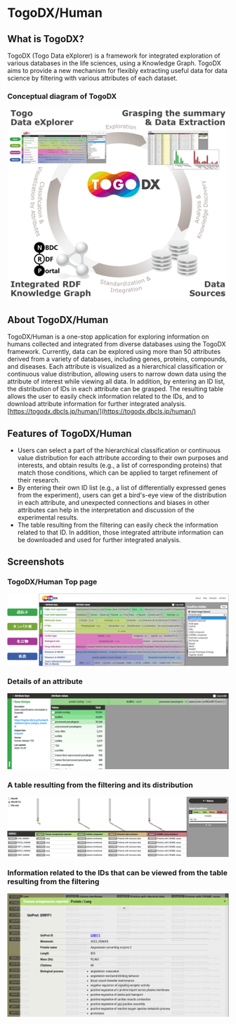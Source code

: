 # TogoDX/Human
## What is TogoDX?
TogoDX (Togo Data eXplorer) is a framework for integrated exploration of various databases in the life sciences, using a Knowledge Graph. TogoDX aims to provide a new mechanism for flexibly extracting useful data for data science by filtering with various attributes of each dataset.

### Conceptual diagram of TogoDX

<img src="https://raw.githubusercontent.com/dbcls/website/master/services/images/DBCLSservices_TogoDX_concept_20220727_EN.png" width="720">

## About TogoDX/Human
TogoDX/Human is a one-stop application for exploring information on humans collected and integrated from diverse databases using the TogoDX framework. Currently, data can be explored using more than 50 attributes derived from a variety of databases, including genes, proteins, compounds, and diseases. Each attribute is visualized as a hierarchical classification or continuous value distribution, allowing users to narrow down data using the attribute of interest while viewing all data. In addition, by entering an ID list, the distribution of IDs in each attribute can be grasped. The resulting table allows the user to easily check information related to the IDs, and to download attribute information for further integrated analysis.
[https://togodx.dbcls.jp/human/](https://togodx.dbcls.jp/human/)


## Features of TogoDX/Human
- Users can select a part of the hierarchical classification or continuous value distribution for each attribute according to their own purposes and interests, and obtain results (e.g., a list of corresponding proteins) that match those conditions, which can be applied to target refinement of their research.
- By entering their own ID list (e.g., a list of differentially expressed genes from the experiment), users can get a bird's-eye view of the distribution in each attribute, and unexpected connections and biases in other attributes can help in the interpretation and discussion of the experimental results.
- The table resulting from the filtering can easily check the information related to that ID. In addition, those integrated attribute information can be downloaded and used for further integrated analysis.


## Screenshots

### TogoDX/Human Top page
![Fig-1](https://raw.githubusercontent.com/dbcls/website/master/services/images/DBCLSservices_TogoDXhuman_top.png)

### Details of an attribute
![Fig-2](https://raw.githubusercontent.com/dbcls/website/master/services/images/DBCLSservices_TogoDX_attribute_20211004.png)

### A table resulting from the filtering and its distribution
![Fig-2](https://raw.githubusercontent.com/dbcls/website/master/services/images/DBCLSservices_TogoDX_results_20211004.png)

### Information related to the IDs that can be viewed from the table resulting from the filtering
![Fig-2](https://raw.githubusercontent.com/dbcls/website/master/services/images/DBCLSservices_TogoDX_resultsstanza_20211004.png)
